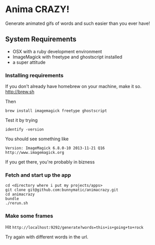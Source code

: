 # Anima CRAZY!

Generate animated gifs of words and such easier than you ever have!


## System Requirements

* OSX with a ruby development environment
* ImageMagick with freetype and ghostscript installed
* a super attitude

### Installing requirements

If you don't already have homebrew on your machine, make it so.  http://brew.sh

Then

    brew install imagemagick freetype ghostscript

Test it by trying

    identify -version

You should see something like 

    Version: ImageMagick 6.8.0-10 2013-11-21 Q16 http://www.imagemagick.org

If you get there, you're probably in bizness

### Fetch and start up the app


    cd <directory where i put my projects/apps>
    git clone git@github.com:bunnymatic/animacrazy.git
    cd animacrazy
    bundle
    ./rerun.sh

### Make some frames

Hit `http://localhost:9292/generate?words=this+is+going+to+rock`

Try again with different words in the url.

    

